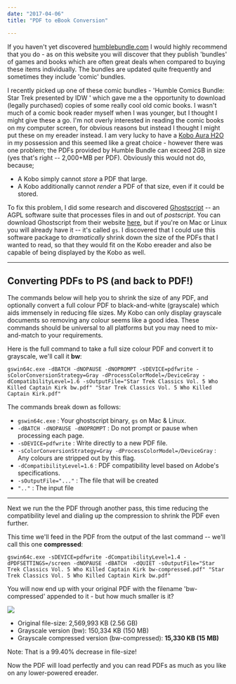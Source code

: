 ```yaml
---
date: "2017-04-06"
title: "PDF to eBook Conversion"

---
```


If you haven't yet discovered [humblebundle.com](https://www.humblebundle.com/) I would highly recommend that you do - as on this website you will discover that they publish 'bundles' of games and books which are often great deals when compared to buying these items individually. The bundles are updated quite frequently and sometimes they include 'comic' bundles.

I recently picked up one of these comic bundles - 'Humble Comics Bundle: Star Trek presented by IDW ' which gave me a the opportunity to download (legally purchased) copies of some really cool old comic books. I wasn't much of a comic book reader myself when I was younger, but I thought I might give these a go. I'm not overly interested in reading the comic books on my computer screen, for obvious reasons but instead I thought I might put these on my ereader instead. I am very lucky to have a [Kobo Aura H2O](https://us.kobobooks.com/products/kobo-aura-h2o-edition-2) in my possession and this seemed like a great choice - however there was one problem; the PDFs provided by Humble Bundle can exceed 2GB in size (yes that's right -- 2,000+MB per PDF). Obviously this would not do, because;

- A Kobo simply cannot _store_ a PDF that large.
- A Kobo additionally cannot _render_ a PDF of that size, even if it could be stored.

To fix this problem, I did some research and discovered [Ghostscript](https://www.ghostscript.com) -- an AGPL software suite that processes files in and out of _postscript_. You can download Ghostscript from their website [here](https://www.ghostscript.com/download/), but if you're on Mac or Linux you will already have it -- it's called `gs`. I discovered that I could use this software package to _dramatically_ shrink down the size of the PDFs that I wanted to read, so that they would fit on the Kobo ereader and also be capable of being displayed by the Kobo as well.

- - - -

Converting PDFs to PS (and back to PDF!)
----------------------------------------

The commands below will help you to shrink the size of any PDF, and optionally convert a full colour PDF to black-and-white (grayscale) which aids immensely in reducing file sizes. My Kobo can only display grayscale documents so removing any colour seems like a good idea. These commands should be universal to all platforms but you may need to mix-and-match to your requirements.

Here is the full command to take a full size colour PDF and convert it to grayscale, we'll call it **bw**:

```
gswin64c.exe -dBATCH -dNOPAUSE -dNOPROMPT -sDEVICE=pdfwrite -sColorConversionStrategy=Gray -dProcessColorModel=/DeviceGray -dCompatibilityLevel=1.6 -sOutputFile="Star Trek Classics Vol. 5 Who Killed Captain Kirk bw.pdf" "Star Trek Classics Vol. 5 Who Killed Captain Kirk.pdf"
```

The commands break down as follows:

- `gswin64c.exe` : Your ghostscript binary, `gs` on Mac & Linux.
- `-dBATCH -dNOPAUSE -dNOPROMPT` : Do not prompt or pause when processing each page.
- `-sDEVICE=pdfwrite` : Write directly to a new PDF file.
- `-sColorConversionStrategy=Gray -dProcessColorModel=/DeviceGray` : Any colours are stripped out by this flag.
- `-dCompatibilityLevel=1.6` : PDF compatibility level based on Adobe's specifications.
- `-sOutputFile="..."` : The file that will be created
- `".."` : The input file

- - - -

Next we run the the PDF through another pass, this time reducing the compatibility level and dialing up the compression to shrink the PDF even further.

This time we'll feed in the PDF from the output of the last command -- we'll call this one **compressed**:

```
gswin64c.exe -sDEVICE=pdfwrite -dCompatibilityLevel=1.4 -dPDFSETTINGS=/screen -dNOPAUSE -dBATCH  -dQUIET -sOutputFile="Star Trek Classics Vol. 5 Who Killed Captain Kirk bw-compressed.pdf" "Star Trek Classics Vol. 5 Who Killed Captain Kirk bw.pdf"
```

You will now end up with your original PDF with the filename 'bw-compressed' appended to it - but how much smaller is it?

![](assets/kt6iBib.png)

- Original file-size: 2,569,993 KB (2.56 GB)
- Grayscale version (bw): 150,334 KB (150 MB)
- Grayscale compressed version (bw-compressed): **15,330 KB (15 MB)**

Note: That is a 99.40% decrease in file-size!

Now the PDF will load perfectly and you can read PDFs as much as you like on any lower-powered ereader.



